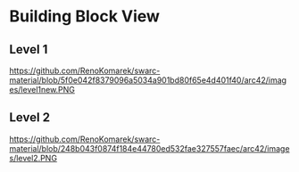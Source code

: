 # Building Block View


## Level 1
https://github.com/RenoKomarek/swarc-material/blob/5f0e042f8379096a5034a901bd80f65e4d401f40/arc42/images/level1new.PNG

## Level 2
https://github.com/RenoKomarek/swarc-material/blob/248b043f0874f184e44780ed532fae327557faec/arc42/images/level2.PNG

